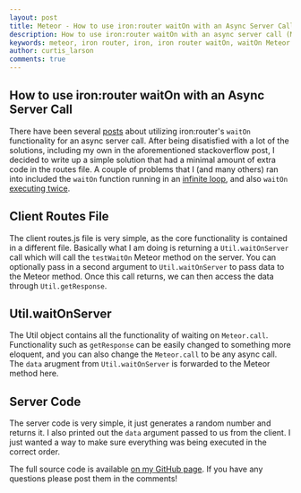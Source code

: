 ```yaml
---
layout: post
title: Meteor - How to use iron:router waitOn with an Async Server Call
description: How to use iron:router waitOn with an async server call (Meteor.call)
keywords: meteor, iron router, iron, iron router waitOn, waitOn Meteor.call, waitOn async
author: curtis_larson
comments: true
---
```


## How to use iron:router waitOn with an Async Server Call

There have been several [posts](http://stackoverflow.com/questions/29493809/how-to-make-onbeforeaction-call-wait-until-a-function-call-inside-finishes-in-me/) about utilizing iron:router's `waitOn` functionality for an async server call. After being disatisfied with a lot of the solutions, including my own in the aforementioned stackoverflow post, I decided to write up a simple solution that had a minimal amount of extra code in the routes file. A couple of problems that I (and many others) ran into included the `waitOn` function running in an [infinite loop](http://stackoverflow.com/questions/25136239/meteor-0-8-3-iron-router-infinite-loop-inside-waiton-hook), and also `waitOn` [executing twice](https://github.com/iron-meteor/iron-router/issues/1031).

## Client Routes File

The client routes.js file is very simple, as the core functionality is contained in a different file. Basically what I am doing is returning a `Util.waitOnServer` call which will call the `testWaitOn` Meteor method on the server. You can optionally pass in a second argument to `Util.waitOnServer` to pass data to the Meteor method. Once this call returns, we can then access the data through `Util.getResponse`.

<script src="https://gist.github.com/quackware/71290757e28d7df89540.js"></script>

## Util.waitOnServer

The Util object contains all the functionality of waiting on `Meteor.call`. Functionality such as `getResponse` can be easily changed to something more eloquent, and you can also change the `Meteor.call` to be any async call. The `data` arugment from `Util.waitOnServer` is forwarded to the Meteor method here.

<script src="https://gist.github.com/quackware/eea7818fde0cda6a35c3.js"></script>

## Server Code

The server code is very simple, it just generates a random number and returns it. I also printed out the `data` argument passed to us from the client. I just wanted a way to make sure everything was being executed in the correct order.

<script src="https://gist.github.com/quackware/703e6cf54c24f7f9b16f.js"></script>

The full source code is available [on my GitHub page](https://github.com/quackware/meteor-waitOnServer). If you have any questions please post them in the comments!